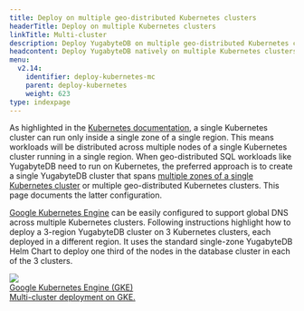 ```yaml
---
title: Deploy on multiple geo-distributed Kubernetes clusters
headerTitle: Deploy on multiple Kubernetes clusters
linkTitle: Multi-cluster
description: Deploy YugabyteDB on multiple geo-distributed Kubernetes clusters.
headcontent: Deploy YugabyteDB natively on multiple Kubernetes clusters.
menu:
  v2.14:
    identifier: deploy-kubernetes-mc
    parent: deploy-kubernetes
    weight: 623
type: indexpage
---
```


As highlighted in the <a href="https://kubernetes.io/docs/setup/best-practices/multiple-zones/">Kubernetes documentation</a>, a single Kubernetes cluster can run only inside a single zone of a single region. This means workloads will be distributed across multiple nodes of a single Kubernetes cluster running in a single region. When geo-distributed SQL workloads like YugabyteDB need to run on Kubernetes, the preferred approach is to create a single YugabyteDB cluster that spans <a href="../multi-zone">multiple zones of a single Kubernetes cluster</a> or multiple geo-distributed Kubernetes clusters. This page documents the latter configuration.

<a href="https://cloud.google.com/kubernetes-engine/docs/concepts/types-of-clusters">Google Kubernetes Engine</a> can be easily configured to support global DNS across multiple Kubernetes clusters. Following instructions highlight how to deploy a 3-region YugabyteDB cluster on 3 Kubernetes clusters, each deployed in a different region. It uses the standard single-zone YugabyteDB Helm Chart to deploy one third of the nodes in the database cluster in each of the 3 clusters.

<div class="row">

  <div class="col-12 col-md-6 col-lg-12 col-xl-6">
    <a class="section-link icon-offset" href="gke/helm-chart/">
      <div class="head">
        <img class="icon" src="/images/section_icons/deploy/gke.png" aria-hidden="true" />
        <div class="title">Google Kubernetes Engine (GKE)</div>
      </div>
      <div class="body">
        Multi-cluster deployment on GKE.
      </div>
    </a>
  </div>

</div>
